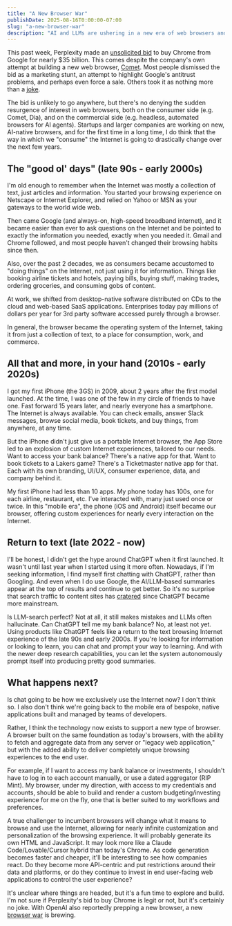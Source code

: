 ```yaml
---
title: "A New Browser War"
publishDate: 2025-08-16T0:00:00-07:00
slug: "a-new-browser-war"
description: "AI and LLMs are ushering in a new era of web browsers and fundamentally changing how we browse the Internet"
---
```


This past week, Perplexity made an [unsolicited bid](https://www.cnbc.com/2025/08/12/perplexity-google-chrome-ai.html) to buy Chrome from Google for nearly $35 billion. This comes despite the company's own attempt at building a new web browser, [Comet](https://www.perplexity.ai/comet). Most people dismissed the bid as a marketing stunt, an attempt to highlight Google's antitrust problems, and perhaps even force a sale. Others took it as nothing more than a [joke](https://x.com/aidangomez/status/1956361969323184361).

The bid is unlikely to go anywhere, but there's no denying the sudden resurgence of interest in web browsers, both on the consumer side (e.g. Comet, Dia), and on the commercial side (e.g. headless, automated browsers for AI agents). Startups and larger companies are working on new, AI-native browsers, and for the first time in a long time, I do think that the way in which we "consume" the Internet is going to drastically change over the next few years.

## The "good ol' days" (late 90s - early 2000s)

I'm old enough to remember when the Internet was mostly a collection of text, just articles and information. You started your browsing experience on Netscape or Internet Explorer, and relied on Yahoo or MSN as your gateways to the world wide web.

Then came Google (and always-on, high-speed broadband internet), and it became easier than ever to ask questions on the Internet and be pointed to exactly the information you needed, exactly when you needed it. Gmail and Chrome followed, and most people haven't changed their browsing habits since then.

Also, over the past 2 decades, we as consumers became accustomed to "doing things" on the Internet, not just using it for information. Things like booking airline tickets and hotels, paying bills, buying stuff, making trades, ordering groceries, and consuming gobs of content.

At work, we shifted from desktop-native software distributed on CDs to the cloud and web-based SaaS applications. Enterprises today pay millions of dollars per year for 3rd party software accessed purely through a browser.

In general, the browser became the operating system of the Internet, taking it from just a collection of text, to a place for consumption, work, and commerce.

## All that and more, in your hand (2010s - early 2020s)

I got my first iPhone (the 3GS) in 2009, about 2 years after the first model launched. At the time, I was one of the few in my circle of friends to have one. Fast forward 15 years later, and nearly everyone has a smartphone. The Internet is always available. You can check emails, answer Slack messages, browse social media, book tickets, and buy things, from anywhere, at any time.

But the iPhone didn't just give us a portable Internet browser, the App Store led to an explosion of custom Internet experiences, tailored to our needs. Want to access your bank balance? There's a native app for that. Want to book tickets to a Lakers game? There's a Ticketmaster native app for that. Each with its own branding, UI/UX, consumer experience, data, and company behind it.

My first iPhone had less than 10 apps. My phone today has 100s, one for each airline, restaurant, etc. I've interacted with, many just used once or twice. In this "mobile era", the phone (iOS and Android) itself became our browser, offering custom experiences for nearly every interaction on the Internet.

## Return to text (late 2022 - now)

I'll be honest, I didn't get the hype around ChatGPT when it first launched. It wasn't until last year when I started using it more often. Nowadays, if I'm seeking information, I find myself first chatting with ChatGPT, rather than Googling. And even when I do use Google, the AI/LLM-based summaries appear at the top of results and continue to get better. So it's no surprise that search traffic to content sites has [cratered](https://www.wsj.com/tech/ai/google-ai-news-publishers-7e687141) since ChatGPT became more mainstream.

Is LLM-search perfect? Not at all, it still makes mistakes and LLMs often hallucinate. Can ChatGPT tell me my bank balance? No, at least not yet. Using products like ChatGPT feels like a return to the text browsing Internet experience of the late 90s and early 2000s. If you're looking for information or looking to learn, you can chat and prompt your way to learning. And with the newer deep research capabilities, you can let the system autonomously prompt itself into producing pretty good summaries.

## What happens next?

Is chat going to be how we exclusively use the Internet now? I don't think so. I also don't think we're going back to the mobile era of bespoke, native applications built and managed by teams of developers.

Rather, I think the technology now exists to support a new type of browser. A browser built on the same foundation as today's browsers, with the ability to fetch and aggregate data from any server or "legacy web application," but with the added ability to deliver completely unique browsing experiences to the end user.

For example, if I want to access my bank balance or investments, I shouldn't have to log in to each account manually, or use a dated aggregator (RIP Mint). My browser, under my direction, with access to my credentials and accounts, should be able to build and render a custom budgeting/investing experience for me on the fly, one that is better suited to my workflows and preferences.

A true challenger to incumbent browsers will change what it means to browse and use the Internet, allowing for nearly infinite customization and personalization of the browsing experience. It will probably generate its own HTML and JavaScript. It may look more like a Claude Code/Lovable/Cursor hybrid than today's Chrome. As code generation becomes faster and cheaper, it'll be interesting to see how companies react. Do they become more API-centric and put restrictions around their data and platforms, or do they continue to invest in end user-facing web applications to control the user experience?

It's unclear where things are headed, but it's a fun time to explore and build. I'm not sure if Perplexity's bid to buy Chrome is legit or not, but it's certainly no joke. With OpenAI also reportedly prepping a new browser, a new [browser war](https://en.wikipedia.org/wiki/Browser_wars) is brewing.
